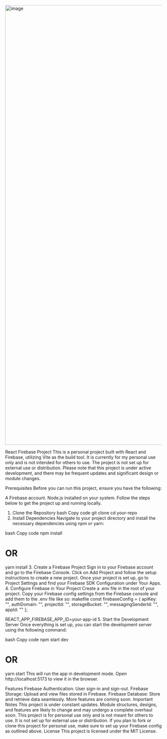 <img width="1408" alt="image" src="https://github.com/user-attachments/assets/b3da8617-7f54-44a1-9b95-9f2a27cbe946">

React Firebase Project
This is a personal project built with React and Firebase, utilizing Vite as the build tool. It is currently for my personal use only and is not intended for others to use. The project is not set up for external use or distribution. Please note that this project is under active development, and there may be frequent updates and significant design or module changes.

Prerequisites
Before you can run this project, ensure you have the following:

A Firebase account.
Node.js installed on your system.
Follow the steps below to get the project up and running locally.

1. Clone the Repository
   bash
   Copy code
   git clone
   cd your-repo
2. Install Dependencies
   Navigate to your project directory and install the necessary dependencies using npm or yarn:

bash
Copy code
npm install

# OR

yarn install 3. Create a Firebase Project
Sign in to your Firebase account and go to the Firebase Console.
Click on Add Project and follow the setup instructions to create a new project.
Once your project is set up, go to Project Settings and find your Firebase SDK Configuration under Your Apps. 4. Configure Firebase in Your Project
Create a .env file in the root of your project.
Copy your Firebase config settings from the Firebase console and add them to the .env file like so:
makefile
const firebaseConfig = {
apiKey: "",
authDomain: "",
projectId: "",
storageBucket: "",
messagingSenderId: "",
appId: ""
};

REACT_APP_FIREBASE_APP_ID=your-app-id 5. Start the Development Server
Once everything is set up, you can start the development server using the following command:

bash
Copy code
npm start dev

# OR

yarn start
This will run the app in development mode. Open http://localhost:5173 to view it in the browser.

Features
Firebase Authentication: User sign-in and sign-out.
Firebase Storage: Upload and view files stored in Firebase.
Firebase Database: Store and retrieve data seamlessly.
More features are coming soon.
Important Notes
This project is under constant updates. Module structures, designs, and features are likely to change and may undergo a complete overhaul soon.
This project is for personal use only and is not meant for others to use. It is not set up for external use or distribution.
If you plan to fork or clone this project for personal use, make sure to set up your Firebase config as outlined above.
License
This project is licensed under the MIT License.
